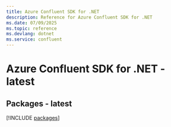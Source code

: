 ```yaml
---
title: Azure Confluent SDK for .NET
description: Reference for Azure Confluent SDK for .NET
ms.date: 07/09/2025
ms.topic: reference
ms.devlang: dotnet
ms.service: confluent
---
```

# Azure Confluent SDK for .NET - latest
## Packages - latest
[!INCLUDE [packages](confluent-index.md)]